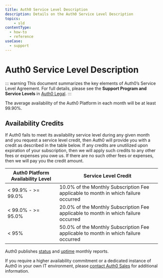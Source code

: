```yaml
---
title: Auth0 Service Level Description
description: Details on the Auth0 Service Level Description
topics:
    - sld
contentType:
  - how-to
  - reference
useCase:
  - support
---
```

# Auth0 Service Level Description

::: warning
This document summarizes the key elements of Auth0’s Service Level Agreement. For full details, please see the **Support Program and Service Levels** in [Auth0 Legal](https://auth0.com/legal).
:::

The average availability of the Auth0 Platform in each month will be at least 99.90%.

## Availability Credits

If Auth0 fails to meet its availability service level  during any given month and you request a service level credit, then Auth0 will provide you with a credit as described in the table below. If any credits are unutilized upon expiration of your subscription, then we will apply such credits to any other fees or expenses you owe us. If there are no such other fees or expenses, then we will pay you the credit amount.

| Auth0 Platform Availability Level | Service Level Credit |
| - | - |
| < 99.9% - >= 99.0% | 10.0% of the Monthly Subscription Fee applicable to month in which failure occurred |
| < 99.0% - >= 95.0% | 20.0% of the Monthly Subscription Fee applicable to month in which failure occurred |
| < 95% | 50.0% of the Monthly Subscription Fee applicable to month in which failure occurred |

Auth0 publishes [status](https://status.auth0.com) and [uptime](http://uptime.auth0.com) monthly reports.

If you require a higher availability commitment or a dedicated instance of Auth0 in your own IT environment, please [contact Auth0 Sales](https://auth0.com/get-started?place=documentation%20post&type=link&text=contact%20auth0%20sales) for additional information.
